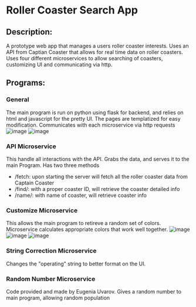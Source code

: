# Roller Coaster Search App
## Description:
A prototype web app that manages a users roller coaster interests. Uses an API from Captian Coaster that allows for real time data on roller coasters. Uses four different microservices to allow searching of coasters, customizing UI and communicating via http.
## Programs:
### General
The main program is run on python using flask for backend, and relies on html and javascript for the pretty UI. The pages are templatized for easy modification. Communicates with each microservice via http requests
![image](https://github.com/user-attachments/assets/96f38124-fb04-46e3-a7d6-21219ddb402d)
![image](https://github.com/user-attachments/assets/3554f485-0d6e-47f0-92a6-8a3c192fc773)
### API Microservice
This handle all interactions with the API. Grabs the data, and serves it to the main Program. Has two three methods
 - /fetch: upon starting the server will fetch all the roller coaster data from Captain Coaster
 - /find/: with a proper coaster ID, will retrieve the coaster detailed info
 - /name/: with name of coaster, will retrieve coaster info
### Customize Microservice
This allows the main program to retireve a random set of colors. Microservice calculates appropriate colors that work well together.
![image](https://github.com/user-attachments/assets/2e52e140-ac25-4e28-a8ed-65f6df84f6a7)
![image](https://github.com/user-attachments/assets/ddcfd5cf-f71c-4d06-8388-34e94e300ca3)
![image](https://github.com/user-attachments/assets/df9be84b-2476-4c80-9225-45e43958894c)
### String Correction Microservice
Changes the "operating" string to better format on the UI.
### Random Number Microservice
Code provided and made by Eugenia Uvarov. Gives a random number to main program, allowing random population

